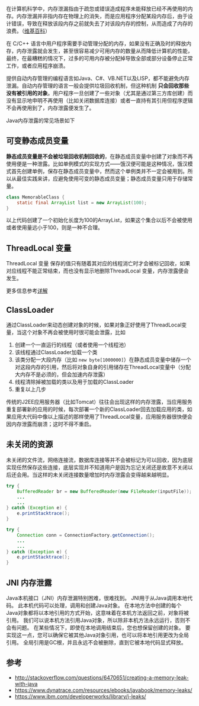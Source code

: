 在计算机科学中，内存泄漏指由于疏忽或错误造成程序未能释放已经不再使用的内存。内存泄漏并非指内存在物理上的消失，而是应用程序分配某段内存后，由于设计错误，导致在释放该段内存之前就失去了对该段内存的控制，从而造成了内存的浪费。（[维基百科](https://zh.wikipedia.org/wiki/%E5%86%85%E5%AD%98%E6%B3%84%E6%BC%8F)）

在 C/C++ 语言中用户程序需要手动管理分配的内存，如果没有正确及时的释放内存，内存泄露就会发生，甚至很容易减少可用内存的数量从而降低计算机的性能，最终，在最糟糕的情况下，过多的可用内存被分配掉导致全部或部分设备停止正常工作，或者应用程序崩溃。

提供自动内存管理的编程语言如Java、C#、VB.NET以及LISP，都不能避免内存泄漏。自动内存管理的语言一般会提供垃圾回收机制，但这种机制 **只会回收那些没有被引用的对象**。用户程序一旦创建了一些对象（尤其是通过第三方库创建）而没有显示地申明不再使用（比如关闭数据库连接）或者一直持有其引用但程序逻辑不会再使用到了，内存泄露便发生了。

Java内存泄露的常见场景如下

## 可变静态成员变量
**静态成员变量是不会被垃圾回收机制回收的**，在静态成员变量中创建了对象而不再使用便是一种泄露。比如单例模式的实现方式——饿汉便可能是这种情况，饿汉模式首先创建单例，保存在静态成员变量中，然而这个单例类并不一定会被用到。所以从最佳实践来讲，应避免使用可变的静态成员变量；静态成员变量只用于存储常量。

```Java
class MemorableClass {
    static final ArrayList list = new ArrayList(100);
}
```
以上代码创建了一个初始化长度为100的ArrayList，如果这个集合以后不会被使用或者使用量远小于100，则是一种不合理。

## ThreadLocal 变量
ThreadLocal 变量 保存的值只有随着其对应的线程消亡时才会被标记回收，如果对应线程不能正常结束，而也没有显示地删除ThreadLocal 变量，内存泄露便会发生。

更多信息参考[详解](http://blog.xiaohansong.com/2016/08/06/ThreadLocal-memory-leak/)

## ClassLoader
通过ClassLoader来动态创建对象的时候，如果对象正好使用了ThreadLocal变量，当这个对象不再会被使用时很可能会泄露，比如

 1. 创建一个一直运行的线程（或者使用一个线程池）
 2. 该线程通过ClassLoader加载一个类
 3. 该类分配一大段内存（比如 `new byte[1000000]`）在静态成员变量中储存一个对这段内存的引用，然后将对象自身的引用储存在ThreadLocal变量中（分配大内存不是必须的，但会加速内存泄露）
 4. 线程清除掉被加载的类以及用于加载的ClassLoader
 5. 重复以上几步

传统的J2EE应用服务器（比如Tomcat）往往会出现这样的内存泄露，当应用服务重复部署新的应用的时候，每次部署一个新的ClassLoader回去加载应用的类，如果应用大代码中像以上描述的那样使用了ThreadLocal变量，应用服务器很快便会因内存泄露而崩溃；这时不得不重启。

## 未关闭的资源
未关闭的文件流，网络连接流，数据库连接等并不会被标记为可以回收，因为底层实现任然保存这些连接，底层实现并不知道用户是因为忘记关闭还是故意不关闭以后还会用。当这样的未关闭连接数量增加时内存泄露会变得越来越明显。

```Java
try {
    BufferedReader br = new BufferedReader(new FileReader(inputFile));
    ...
    ...
} catch (Exception e) {
    e.printStacktrace();
}
```

```Java
try {
    Connection conn = ConnectionFactory.getConnection();
    ...
    ...
} catch (Exception e) {
    e.printStacktrace();
}
```

## JNI 内存泄露
Java本机接口（JNI）内存泄漏特别困难，很难找到。 JNI用于从Java调用本地代码。 此本机代码可以处理，调用和创建Java对象。 在本地方法中创建的每个Java对象都将以本地引用的方式开始，这意味着在本机方法返回之前，对象将被引用。 我们可以说本机方法引用Java对象，所以除非本机方法永远运行，否则不会有问题。 在某些情况下，即使在本地调用结束后，您也想保留创建的对象。 要实现这一点，您可以确保它被其他Java对象引用，也可以将本地引用更改为全局引用。 全局引用是GC根，并且永远不会被删除，直到它被本地代码显式释放。

## 参考
- http://stackoverflow.com/questions/6470651/creating-a-memory-leak-with-java
- https://www.dynatrace.com/resources/ebooks/javabook/memory-leaks/
- https://www.ibm.com/developerworks/library/j-leaks/
